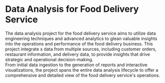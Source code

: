 # Data Analysis for Food Delivery Service  
     
The data analysis project for the food delivery service aims to utilize data engineering techniques and advanced analytics to glean valuable insights into the operations and performance of the food delivery business. This project integrate s data from multiple sources, including customer orders, restaurant information, and delivery data, to provide insights that drive strategic and operational decision-making.     
From initial data ingestion to the generation of reports and interactive visualizations, the project spans the entire data analysis lifecycle to offer a comprehensive and detailed view of the food delivery service's operations.   
